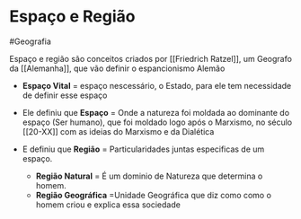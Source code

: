 # Espaço e Região
#Geografia

Espaço e região são conceitos criados por [[Friedrich Ratzel]], um Geografo da [[Alemanha]], que vão definir o espancionismo Alemão

* **Espaço Vital** = espaço nescessário, o Estado, para ele tem necessidade de definir esse espaço

* Ele definiu que **Espaço** = Onde a natureza foi moldada ao dominante do espaço (Ser humano), que foi moldado logo após o Marxismo, no século [[20-XX]] com as ideias do Marxismo e da Dialética  
* E definiu que **Região** = Particularidades juntas especificas de um espaço.
	* **Região Natural** = É um dominio de Natureza que determina o homem.
	* **Região Geográfica** =Unidade Geográfica que diz como como o homem criou e explica essa sociedade 
